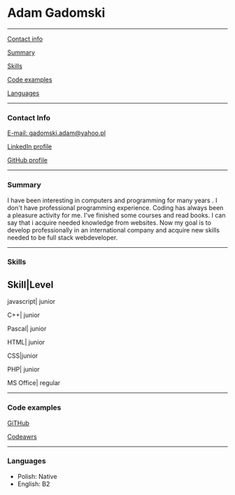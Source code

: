 # Adam Gadomski
* * *
[Contact info](#contact-info)  

[Summary](#summary)  

[Skills](#skills)  

[Code examples](#code-examples)  

[Languages](#languages)  

* * *
### Contact Info
[E-mail: gadomski.adam@yahoo.pl ](gadomski.adam@yahoo.pl)  

[LinkedIn profile](https://www.linkedin.com/in/adam-gadomski-95515255/)  

[GitHub profile](https://github.com/Adam8484)  

* * * 
### Summary
I have been interesting in computers and programming for many years . I don't have professional programming experience. Coding has always been a pleasure activity for me. I've finished some courses and read books. I can say that i acquire needed knowledge from websites. Now my goal is to develop professionally in an international company and acquire new skills needed to be full stack webdeveloper.
* * * 
### Skills
Skill|Level  
-------------
javascript| junior    

C++| junior      

Pascal| junior     

HTML| junior     

CSS|junior     

PHP| junior   

MS Office| regular    

* * *
### Code examples
[GiTHub](https://github.com/Adam8484)  

[Codeawrs](https://www.codewars.com/users/Adam8484)
* * *
### Languages
- Polish: Native
- English: B2


